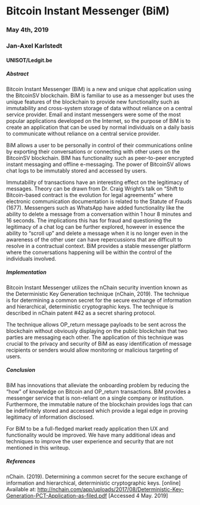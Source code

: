 # Bitcoin Instant Messenger (BiM)
### May 4th, 2019
### Jan-Axel Karlstedt
#### UNISOT/Ledgit.be


##### Abstract

Bitcoin Instant Messenger (BiM) is a new and unique chat application using the BitcoinSV blockchain. BiM is familiar to use as a messenger but uses the unique features of the blockchain to provide new functionality such as immutability and cross-system storage of data without reliance on a central service provider. Email and instant messengers were some of the most popular applications developed on the Internet, so the purpose of BiM is to create an application that can be used by normal individuals on a daily basis to communicate without reliance on a central service provider.

BiM allows a user to be personally in control of their communications online by exporting their conversations or connecting with other users on the BitcoinSV blockchain. BIM has functionality such as peer-to-peer encrypted instant messaging and offline e-messaging. The power of BitcoinSV allows chat logs to be immutably stored and accessed by users. 

Immutability of transactions have an interesting effect on the legitimacy of messages. Theory can be drawn from Dr. Craig Wright’s talk on “Shift to Bitcoin-based contract is the evolution for legal agreements” where electronic communication documentation is related to the Statute of Frauds (1677). Messengers such as WhatsApp have added functionality like the ability to delete a message from a conversation within 1 hour 8 minutes and 16 seconds. The implications this has for fraud and questioning the legitimacy of a chat log can be further explored, however in essence the ability to “scroll up” and delete a message when it is no longer even in the awareness of the other user can have repercussions that are difficult to resolve in a contractual context. BiM provides a stable messenger platform where the conversations happening will be within the control of the individuals involved.

##### Implementation

Bitcoin Instant Messenger utilizes the nChain security invention known as the Deterministic Key Generation technique (nChain, 2019). The technique is for determining a common secret for the secure exchange of information and hierarchical, deterministic cryptographic keys. The technique is described in nChain patent #42 as a secret sharing protocol.

The technique allows OP_return message payloads to be sent across the blockchain without obviously displaying on the public blockchain that two parties are messaging each other. The application of this technique was crucial to the privacy and security of BiM as easy identification of message recipients or senders would allow monitoring or malicious targeting of users.
	
##### Conclusion


BiM has innovations that alleviate the onboarding problem by reducing the “how” of knowledge on Bitcoin and OP_return transactions. BiM provides a messenger service that is non-reliant on a single company or institution. Furthermore, the immutable nature of the blockchain provides logs that can be indefinitely stored and accessed which provide a legal edge in proving legitimacy of information disclosed.

For BiM to be a full-fledged market ready application then UX and functionality would be improved. We have many additional ideas and techniques to improve the user experience and security that are not mentioned in this writeup.


##### References

nChain. (2019). Determining a common secret for the secure exchange of information and hierarchical, deterministic cryptographic keys. [online] Available at: http://nchain.com/app/uploads/2017/08/Deterministic-Key-Generation-PCT-Application-as-filed.pdf [Accessed 4 May. 2019]



